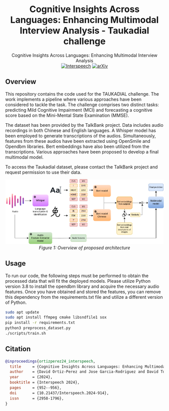 <h1 align="center">Cognitive Insights Across Languages: Enhancing Multimodal Interview Analysis - Taukadial challenge</h3>


<p align="center">
  Cognitive Insights Across Languages: Enhancing Multimodal Interview Analysis
  <br>
  <a href="https://www.isca-archive.org/interspeech_2024/ortizperez24_interspeech.pdf"><img alt="Interspeech" src="https://img.shields.io/badge/Interspeech-2024-blue.svg"></a> 
  <a href="https://arxiv.org/abs/2406.07542"><img alt="arXiv" src="https://img.shields.io/badge/arXiv-2406.07542-b31b1b.svg"></a> 
</p>

## Overview

This repository contains the code used for the TAUKADIAL challenge. The work implements a pipeline where various approaches have been considered to tackle the task. The challenge comprises two distinct tasks: predicting Mild Cognitive Impairment (MCI) and forecasting a cognitive score based on the Mini-Mental State Examination (MMSE).

The dataset has been provided by the TalkBank project. Data includes audio recordings in both Chinese and English languages. A Whisper model has been employed to generate transcriptions of the audios. Simultaneously, features from these audios have been extracted using OpenSmile and Opendbm libraries. Bert embeddings have also been utilized from the transcriptions. Various approaches have been proposed to develop a final multimodal model.

To access the Taukadial dataset, please contact the TalkBank project and request permission to use their data.

<div align="center">
  <img src="imgs/overview.png" alt="Overview of proposed architecture">
  <br>
  <em>Figure 1: Overview of proposed architecture</em>
</div>

## Usage

To run our code, the following steps must be performed to obtain the processed data that will fit the deployed models. Please utilize Python version 3.8 to install the opendbm library and acquire the necessary audio features. Once you have obtained and stored the features, you can remove this dependency from the requirements.txt file and utilize a different version of Python.

```sh
sudo apt update
sudo apt install ffmpeg cmake libsndfile1 sox
pip install -r requirements.txt
python3 preprocess_dataset.py
./scripts/train.sh
```

## Citation

```bibtex
@inproceedings{ortizperez24_interspeech,
  title     = {Cognitive Insights Across Languages: Enhancing Multimodal Interview Analysis},
  author    = {David Ortiz-Perez and Jose Garcia-Rodriguez and David Tomás},
  year      = {2024},
  booktitle = {Interspeech 2024},
  pages     = {952--956},
  doi       = {10.21437/Interspeech.2024-914},
  issn      = {2958-1796},
}
```
